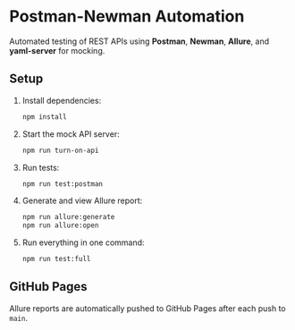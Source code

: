 # Postman-Newman Automation

Automated testing of REST APIs using **Postman**, **Newman**, **Allure**, and **yaml-server** for mocking.

## Setup

1. Install dependencies:

    ```bash
    npm install
    ```

2. Start the mock API server:

    ```bash
    npm run turn-on-api
    ```

3. Run tests:

    ```bash
    npm run test:postman
    ```

4. Generate and view Allure report:

    ```bash
    npm run allure:generate
    npm run allure:open
    ```

5. Run everything in one command:

    ```bash
    npm run test:full
    ```

## GitHub Pages

Allure reports are automatically pushed to GitHub Pages after each push to `main`.